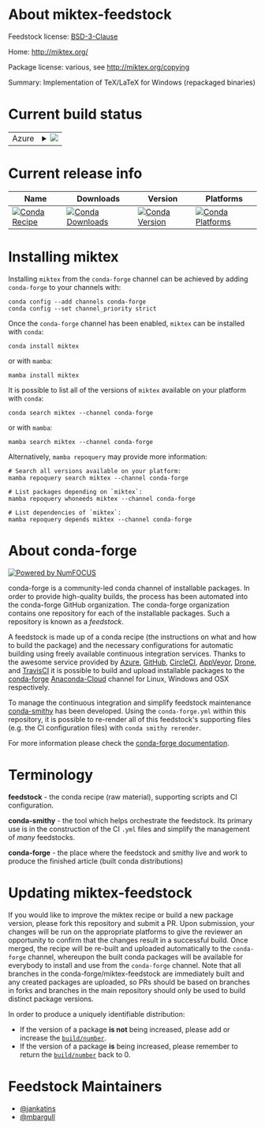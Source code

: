 About miktex-feedstock
======================

Feedstock license: [BSD-3-Clause](https://github.com/conda-forge/miktex-feedstock/blob/main/LICENSE.txt)

Home: http://miktex.org/

Package license: various, see http://miktex.org/copying

Summary: Implementation of TeX/LaTeX for Windows (repackaged binaries)

Current build status
====================


<table>
    
  <tr>
    <td>Azure</td>
    <td>
      <details>
        <summary>
          <a href="https://dev.azure.com/conda-forge/feedstock-builds/_build/latest?definitionId=632&branchName=main">
            <img src="https://dev.azure.com/conda-forge/feedstock-builds/_apis/build/status/miktex-feedstock?branchName=main">
          </a>
        </summary>
        <table>
          <thead><tr><th>Variant</th><th>Status</th></tr></thead>
          <tbody><tr>
              <td>win_64</td>
              <td>
                <a href="https://dev.azure.com/conda-forge/feedstock-builds/_build/latest?definitionId=632&branchName=main">
                  <img src="https://dev.azure.com/conda-forge/feedstock-builds/_apis/build/status/miktex-feedstock?branchName=main&jobName=win&configuration=win%20win_64_" alt="variant">
                </a>
              </td>
            </tr>
          </tbody>
        </table>
      </details>
    </td>
  </tr>
</table>

Current release info
====================

| Name | Downloads | Version | Platforms |
| --- | --- | --- | --- |
| [![Conda Recipe](https://img.shields.io/badge/recipe-miktex-green.svg)](https://anaconda.org/conda-forge/miktex) | [![Conda Downloads](https://img.shields.io/conda/dn/conda-forge/miktex.svg)](https://anaconda.org/conda-forge/miktex) | [![Conda Version](https://img.shields.io/conda/vn/conda-forge/miktex.svg)](https://anaconda.org/conda-forge/miktex) | [![Conda Platforms](https://img.shields.io/conda/pn/conda-forge/miktex.svg)](https://anaconda.org/conda-forge/miktex) |

Installing miktex
=================

Installing `miktex` from the `conda-forge` channel can be achieved by adding `conda-forge` to your channels with:

```
conda config --add channels conda-forge
conda config --set channel_priority strict
```

Once the `conda-forge` channel has been enabled, `miktex` can be installed with `conda`:

```
conda install miktex
```

or with `mamba`:

```
mamba install miktex
```

It is possible to list all of the versions of `miktex` available on your platform with `conda`:

```
conda search miktex --channel conda-forge
```

or with `mamba`:

```
mamba search miktex --channel conda-forge
```

Alternatively, `mamba repoquery` may provide more information:

```
# Search all versions available on your platform:
mamba repoquery search miktex --channel conda-forge

# List packages depending on `miktex`:
mamba repoquery whoneeds miktex --channel conda-forge

# List dependencies of `miktex`:
mamba repoquery depends miktex --channel conda-forge
```


About conda-forge
=================

[![Powered by
NumFOCUS](https://img.shields.io/badge/powered%20by-NumFOCUS-orange.svg?style=flat&colorA=E1523D&colorB=007D8A)](https://numfocus.org)

conda-forge is a community-led conda channel of installable packages.
In order to provide high-quality builds, the process has been automated into the
conda-forge GitHub organization. The conda-forge organization contains one repository
for each of the installable packages. Such a repository is known as a *feedstock*.

A feedstock is made up of a conda recipe (the instructions on what and how to build
the package) and the necessary configurations for automatic building using freely
available continuous integration services. Thanks to the awesome service provided by
[Azure](https://azure.microsoft.com/en-us/services/devops/), [GitHub](https://github.com/),
[CircleCI](https://circleci.com/), [AppVeyor](https://www.appveyor.com/),
[Drone](https://cloud.drone.io/welcome), and [TravisCI](https://travis-ci.com/)
it is possible to build and upload installable packages to the
[conda-forge](https://anaconda.org/conda-forge) [Anaconda-Cloud](https://anaconda.org/)
channel for Linux, Windows and OSX respectively.

To manage the continuous integration and simplify feedstock maintenance
[conda-smithy](https://github.com/conda-forge/conda-smithy) has been developed.
Using the ``conda-forge.yml`` within this repository, it is possible to re-render all of
this feedstock's supporting files (e.g. the CI configuration files) with ``conda smithy rerender``.

For more information please check the [conda-forge documentation](https://conda-forge.org/docs/).

Terminology
===========

**feedstock** - the conda recipe (raw material), supporting scripts and CI configuration.

**conda-smithy** - the tool which helps orchestrate the feedstock.
                   Its primary use is in the construction of the CI ``.yml`` files
                   and simplify the management of *many* feedstocks.

**conda-forge** - the place where the feedstock and smithy live and work to
                  produce the finished article (built conda distributions)


Updating miktex-feedstock
=========================

If you would like to improve the miktex recipe or build a new
package version, please fork this repository and submit a PR. Upon submission,
your changes will be run on the appropriate platforms to give the reviewer an
opportunity to confirm that the changes result in a successful build. Once
merged, the recipe will be re-built and uploaded automatically to the
`conda-forge` channel, whereupon the built conda packages will be available for
everybody to install and use from the `conda-forge` channel.
Note that all branches in the conda-forge/miktex-feedstock are
immediately built and any created packages are uploaded, so PRs should be based
on branches in forks and branches in the main repository should only be used to
build distinct package versions.

In order to produce a uniquely identifiable distribution:
 * If the version of a package **is not** being increased, please add or increase
   the [``build/number``](https://docs.conda.io/projects/conda-build/en/latest/resources/define-metadata.html#build-number-and-string).
 * If the version of a package **is** being increased, please remember to return
   the [``build/number``](https://docs.conda.io/projects/conda-build/en/latest/resources/define-metadata.html#build-number-and-string)
   back to 0.

Feedstock Maintainers
=====================

* [@jankatins](https://github.com/jankatins/)
* [@mbargull](https://github.com/mbargull/)


